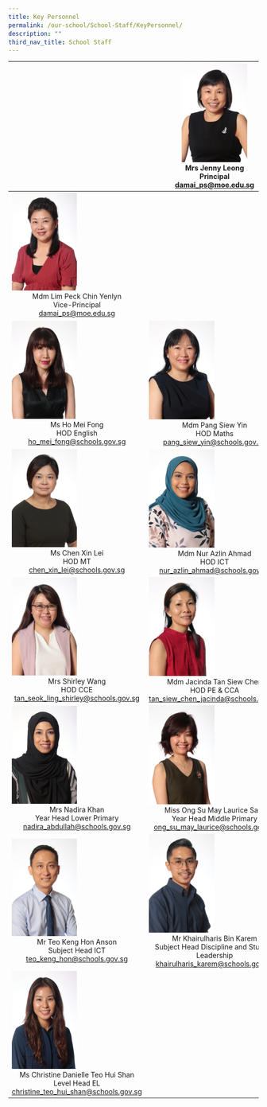 ```yaml
---
title: Key Personnel
permalink: /our-school/School-Staff/KeyPersonnel/
description: ""
third_nav_title: School Staff
---
```


| |<img src="/images/2020%20Mrs%20Jenny%20Leong.jpeg"  style="width:50%"><center>Mrs Jenny Leong<br>Principal<br>damai_ps@moe.edu.sg</center>| |
| -------- | -------- | -------- |
|<img src="/images/2020%20Mdm%20Yenlyn%20Lim.jpeg"  style="width:50%"><center>Mdm Lim Peck Chin Yenlyn<br>Vice-Principal<br>damai_ps@moe.edu.sg</center>| |<img src="/images/2021%20Mohamed%20Juraimi%20Bin%20Abdul%20Muhin.jpeg" style="width:50%"><center>Mr Mohamed Juraimi Bin Abdul Muhin<br>Vice-Principal (Admin)<br>damai_ps@moe.edu.sg</center>|
|<img src="/images/2020%20Ms%20Mei%20Fong.jpeg" style="width:50%"><center>Ms Ho Mei Fong<br>HOD English<br>ho_mei_fong@schools.gov.sg</center>|<img src="/images/2020%20Mdm%20Pang.jpeg" style="width:50%"><center>Mdm Pang Siew Yin<br>HOD Maths<br>pang_siew_yin@schools.gov.sg</center>|<img src="/images/2020%20Mdm%20Dahalia.jpeg" style="width:50%"><center>Mdm Dahalia Bte Abbas<br>HOD Science<br> dahalia_abbas@schools.gov.sg</center>|
|<img src="/images/2019%20Miss%20Chen%20Xin%20Lei.jpeg" style="width:50%"><center>Ms Chen Xin Lei<br>HOD MT<br>chen_xin_lei@schools.gov.sg</center>|<img src="/images/2020%20Mdm%20Nur%20Azlin.jpeg" style="width:50%"><center>Mdm Nur Azlin Ahmad<br>HOD ICT<br>nur_azlin_ahmad@schools.gov.sg</center>|<img src="/images/2020%20Mrs%20Dianne%20Ang.jpeg" style="width:50%"><center>Mrs Dianne Ang<br>HOD Aesthetics<br>ling_liang_chee_dianne@schools.gov.sg</center>|
|<img src="/images/2020%20Mrs%20Shirley%20Wang.jpeg" style="width:50%"><center>Mrs Shirley Wang<br>HOD CCE <br> tan_seok_ling_shirley@schools.gov.sg</center>|<img src="/images/2020%20Mdm%20Jacinda.jpeg" style="width:50%"><center>Mdm Jacinda Tan Siew Chen<br>HOD PE & CCA<br>tan_siew_chen_jacinda@schools.gov.sg</center>|<img src="/images/2020%20Mrs%20Elise%20Lee.jpeg" style="width:50%"><center>Mrs Elise Lee<br>SSD<br>yu_sim_pei_elise@schools.gov.sg</center>|
|<img src="/images/2020%20Mrs%20Nadira%20Khan.jpeg" style="width:50%"><center>Mrs Nadira Khan<br>Year Head Lower Primary<br>nadira_abdullah@schools.gov.sg</center>|<img src="/images/2020%20Miss%20Laurice.jpeg" style="width:50%"><center>Miss Ong Su May Laurice Sara<br>Year Head Middle Primary<br>ong_su_may_laurice@schools.gov.sg</center>|<img src="/images/2020%20Mrs%20Kris%20Hay.jpeg" style="width:50%"><center>Mrs Kris Hay<br>Year Head Upper Primary<br>ang_mei_hui@schools.gov.sg</center>|
|<img src="/images/2020%20Mr%20Teo%20Anson.jpeg"  style="width:50%"><center>Mr Teo Keng Hon Anson<br>Subject Head ICT<br>teo_keng_hon@schools.gov.sg</center>|<img src="/images/2020%20Mr%20Khairulharis.jpeg" style="width:50%"><center>Mr Khairulharis Bin Karem<br>Subject Head Discipline and Student Leadership<br>khairulharis_karem@schools.gov.sg</center>|<img src="/images/2020%20Mdm%20Lau%20Px2.jpeg" style="width:50%"><center>Mdm Lau Peh Peh<br>Subject Head CL<br> lau_peh_peh@schools.gov.sg</center>|
|<img src="/images/2020%20Ms%20Christine.jpeg" style="width:50%"><center>Ms Christine Danielle Teo Hui Shan<br>Level Head EL<br> christine_teo_hui_shan@schools.gov.sg</center>| |<img src="/images/2020%20Ms%20Tracy%20Tseng.jpeg" style="width:50%"><center>Ms Tracy Tseng Hwei Wen<br>Level Head SC<br> tseng_hwei_wen@schools.gov.sg</center>|